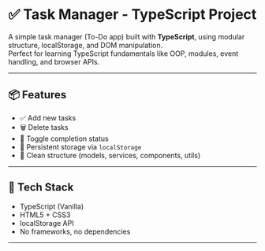 # ✅ Task Manager - TypeScript Project

A simple task manager (To-Do app) built with **TypeScript**, using modular structure, localStorage, and DOM manipulation.  
Perfect for learning TypeScript fundamentals like OOP, modules, event handling, and browser APIs.

---

## 📦 Features

- ✅ Add new tasks
- 🗑️ Delete tasks
- 🔁 Toggle completion status
- 💾 Persistent storage via `localStorage`
- 🧠 Clean structure (models, services, components, utils)

---

## 🧰 Tech Stack

- TypeScript (Vanilla)
- HTML5 + CSS3
- localStorage API
- No frameworks, no dependencies

---
